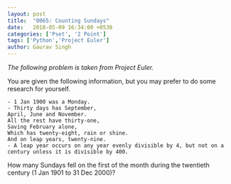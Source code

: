 ```yaml
---
layout: post
title:  "0065: Counting Sundays"
date:   2018-05-09 16:34:00 +0530
categories: ['Pset', '2 Point']
tags: ['Python','Project Euler']
author: Gaurav Singh
---
```


_The following problem is taken from Project Euler._

You are given the following information, but you may prefer to do some research for yourself.

    - 1 Jan 1900 was a Monday.
    - Thirty days has September,
    April, June and November.
    All the rest have thirty-one,
    Saving February alone,
    Which has twenty-eight, rain or shine.
    And on leap years, twenty-nine.
    - A leap year occurs on any year evenly divisible by 4, but not on a century unless it is divisible by 400.

How many Sundays fell on the first of the month during the twentieth century (1 Jan 1901 to 31 Dec 2000)?
